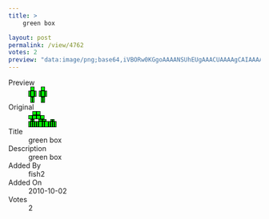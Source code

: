 ```yaml
---
title: >
    green box

layout: post
permalink: /view/4762
votes: 2
preview: "data:image/png;base64,iVBORw0KGgoAAAANSUhEUgAAACUAAAAgCAIAAAAaMSbnAAAABnRSTlMA/wD/AP5AXyvrAAAAnElEQVRIie2W0QqAIAxFr2n//79B2YNI1tymYUGx8xTo7YhsQxfjhoxzE2qUewRa4oEs0t+0uDILMEvx+onu45X10T7tMkb7NL7u0+6T1GcKeGB9xNdV7ADpRa7nOAKQey6puf4r91yP0BH/er2Yz3zmaycA56nBDThh8PXE3cvvF7IjFjMw1uahjBb/e72Yz3zmO2Den/S7ES2+A32qJkkvc5kLAAAAAElFTkSuQmCC"
---
```

<dl class="side-by-side">
<dt>Preview</dt>
<dd>
    <img class="preview" src="data:image/png;base64,iVBORw0KGgoAAAANSUhEUgAAACUAAAAgCAIAAAAaMSbnAAAABnRSTlMA/wD/AP5AXyvrAAAAnElEQVRIie2W0QqAIAxFr2n//79B2YNI1tymYUGx8xTo7YhsQxfjhoxzE2qUewRa4oEs0t+0uDILMEvx+onu45X10T7tMkb7NL7u0+6T1GcKeGB9xNdV7ADpRa7nOAKQey6puf4r91yP0BH/er2Yz3zmaycA56nBDThh8PXE3cvvF7IjFjMw1uahjBb/e72Yz3zmO2Den/S7ES2+A32qJkkvc5kLAAAAAElFTkSuQmCC">
</dd>
<dt>Original</dt>
<dd>
    <img class="preview" src="data:image/png;base64,iVBORw0KGgoAAAANSUhEUgAAAEAAAAAgCAYAAACinX6EAAAAAXNSR0IArs4c6QAAAAZiS0dEAP8A/wD/oL2nkwAAAAlwSFlzAAALEwAACxMBAJqcGAAAAAd0SU1FB9oKAhEDAd4G79EAAADiSURBVGje7Zi9DsMgDITvCF3y/q/aDv1zpnaoGkyw0rjg2yKQpXzgszFFBCWRLG9QJCKEY+W6v1ijU7nuWAmDSwcwjw7gMjoABICuVVcFaFx3LAKQt9EdkO9H9wkZM4Czsc5r61cAJ583J/3k1KfRTZCeAXTe6PhIAUQKOO8Dauv8BODRV5/Az3nA1/d/BnCvq9t7zw+0+Fv7ilx8/79C3Tae5N7zA1mJR68e8HdvARpzuMUTUgLwbItv8BgWLmQX0jwhV+VU67fmAdb9tHtCDEQCQAAIAAEgAASAADCshm+FF+duQUAi6BeaAAAAAElFTkSuQmCC">
</dd>
<dt>Title</dt>
<dd>green box</dd>
<dt>Description</dt>
<dd>green box</dd>
<dt>Added By</dt>
<dd>fish2</dd>
<dt>Added On</dt>
<dd>2010-10-02</dd>
<dt>Votes</dt>
<dd>2</dd>
</dl>
